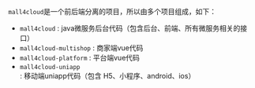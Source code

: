 `mall4cloud`是一个前后端分离的项目，所以由多个项目组成，如下：

- `mall4cloud` : java微服务后台代码（包含后台、前端、所有微服务相关的接口）
- `mall4cloud-multishop` : 商家端vue代码
- `mall4cloud-platform` : 平台端vue代码
- `mall4cloud-uniapp` :  移动端uniapp代码（包含 H5、小程序、android、ios）
